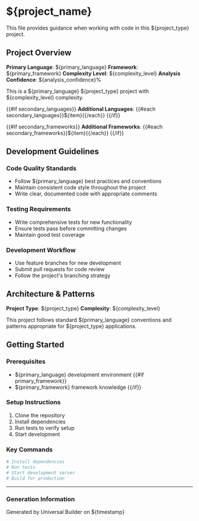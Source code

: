 # ${project_name}

This file provides guidance when working with code in this ${project_type} project.

## Project Overview

**Primary Language**: ${primary_language}
**Framework**: ${primary_framework}
**Complexity Level**: ${complexity_level}
**Analysis Confidence**: ${analysis_confidence}%

<!-- SECTION:overview -->
This is a ${primary_language} ${project_type} project with ${complexity_level} complexity.

{{#if secondary_languages}}
**Additional Languages**: {{#each secondary_languages}}${item}{{/each}}
{{/if}}

{{#if secondary_frameworks}}
**Additional Frameworks**: {{#each secondary_frameworks}}${item}{{/each}}
{{/if}}
<!-- /SECTION:overview -->

## Development Guidelines

<!-- SECTION:guidelines -->
### Code Quality Standards

- Follow ${primary_language} best practices and conventions
- Maintain consistent code style throughout the project
- Write clear, documented code with appropriate comments

### Testing Requirements

- Write comprehensive tests for new functionality
- Ensure tests pass before committing changes
- Maintain good test coverage

### Development Workflow

- Use feature branches for new development
- Submit pull requests for code review
- Follow the project's branching strategy
<!-- /SECTION:guidelines -->

## Architecture & Patterns

<!-- SECTION:architecture -->
**Project Type**: ${project_type}
**Complexity**: ${complexity_level}

This project follows standard ${primary_language} conventions and patterns
appropriate for ${project_type} applications.
<!-- /SECTION:architecture -->

## Getting Started

<!-- SECTION:getting-started -->
### Prerequisites

- ${primary_language} development environment
{{#if primary_framework}}
- ${primary_framework} framework knowledge
{{/if}}

### Setup Instructions

1. Clone the repository
2. Install dependencies
3. Run tests to verify setup
4. Start development

### Key Commands

```bash
# Install dependencies
# Run tests
# Start development server
# Build for production
```
<!-- /SECTION:getting-started -->

---

### Generation Information

Generated by Universal Builder on ${timestamp}
